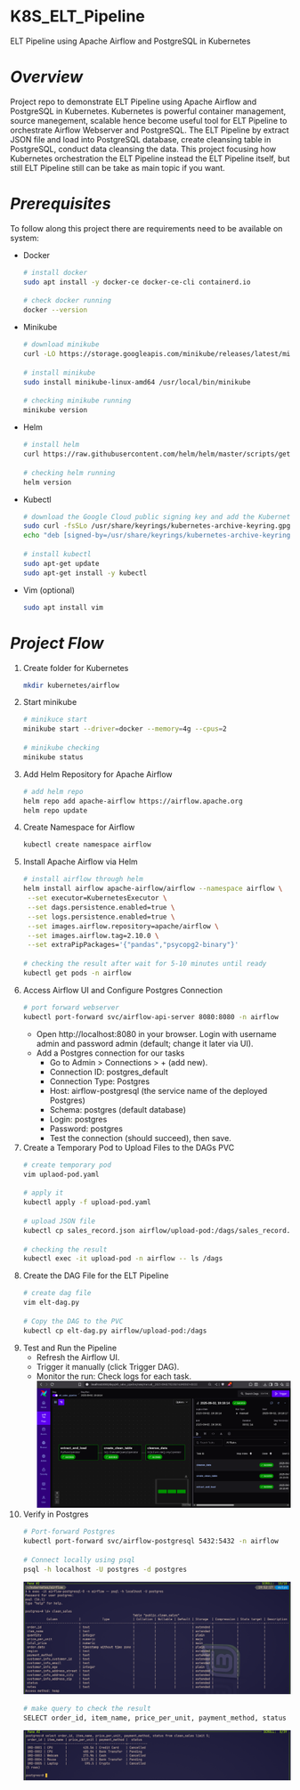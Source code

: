 # K8S_ELT_Pipeline
ELT Pipeline using Apache Airflow and PostgreSQL in Kubernetes 
# *Overview*
Project repo to demonstrate ELT Pipeline using Apache Airflow and PostgreSQL in Kubernetes. Kubernetes is powerful container management, source manegement, scalable hence become useful tool for ELT Pipeline to orchestrate Airflow Webserver and PostgreSQL. The ELT Pipeline by extract JSON file and load into PostgreSQL database, create cleansing table in  PostgreSQL, conduct data cleansing the data. This project focusing how Kubernetes orchestration the ELT Pipeline instead the ELT Pipeline itself, but still ELT Pipeline still can be take as main topic if you want. 
# *Prerequisites*
To follow along this project there are requirements need to be available on system:
- Docker
  ```bash
  # install docker
  sudo apt install -y docker-ce docker-ce-cli containerd.io

  # check docker running
  docker --version
  ```
- Minikube
  ```bash
  # download minikube
  curl -LO https://storage.googleapis.com/minikube/releases/latest/minikube-linux-amd64

  # install minikube
  sudo install minikube-linux-amd64 /usr/local/bin/minikube

  # checking minikube running
  minikube version
  ```
- Helm
  ```bash
  # install helm
  curl https://raw.githubusercontent.com/helm/helm/master/scripts/get-helm-3 | bash

  # checking helm running
  helm version
  ```
- Kubectl
  ```bash
  # download the Google Cloud public signing key and add the Kubernetes apt repository to your system
  sudo curl -fsSLo /usr/share/keyrings/kubernetes-archive-keyring.gpg https://packages.cloud.google.com/apt/doc/apt-key.gpg
  echo "deb [signed-by=/usr/share/keyrings/kubernetes-archive-keyring.gpg] https://apt.kubernetes.io/ kubernetes-xenial main" | sudo tee      /etc/apt/sources.list.d/kubernetes.list

  # install kubectl
  sudo apt-get update
  sudo apt-get install -y kubectl   
  ```
- Vim (optional)
  ```bash
  sudo apt install vim
  ```
# *Project Flow*
1. Create folder for Kubernetes
   ```bash
   mkdir kubernetes/airflow
   ```
3. Start minikube
   ```bash
   # minikuce start
   minikube start --driver=docker --memory=4g --cpus=2

   # minikube checking
   minikube status
   ```
4. Add Helm Repository for Apache Airflow
   ```bash
   # add helm repo
   helm repo add apache-airflow https://airflow.apache.org
   helm repo update
   ```
5. Create Namespace for Airflow
   ```bash
   kubectl create namespace airflow
   ```
6. Install Apache Airflow via Helm
   ```bash
   # install airflow through helm
   helm install airflow apache-airflow/airflow --namespace airflow \
    --set executor=KubernetesExecutor \
    --set dags.persistence.enabled=true \
    --set logs.persistence.enabled=true \
    --set images.airflow.repository=apache/airflow \
    --set images.airflow.tag=2.10.0 \
    --set extraPipPackages='{"pandas","psycopg2-binary"}'

   # checking the result after wait for 5-10 minutes until ready 
   kubectl get pods -n airflow
   ```
7. Access Airflow UI and Configure Postgres Connection
   ```bash
   # port forward webserver
   kubectl port-forward svc/airflow-api-server 8080:8080 -n airflow
   ```
   - Open http://localhost:8080 in your browser. Login with username admin and password admin (default; change it later via UI).
   - Add a Postgres connection for our tasks
     - Go to Admin > Connections > + (add new).
     - Connection ID: postgres_default
     - Connection Type: Postgres
     - Host: airflow-postgresql (the service name of the deployed Postgres)
     - Schema: postgres (default database)
     - Login: postgres
     - Password: postgres
     - Test the connection (should succeed), then save.
8. Create a Temporary Pod to Upload Files to the DAGs PVC
   ```bash
   # create temporary pod
   vim uplaod-pod.yaml

   # apply it
   kubectl apply -f upload-pod.yaml

   # upload JSON file
   kubectl cp sales_record.json airflow/upload-pod:/dags/sales_record.json

   # checking the result
   kubectl exec -it upload-pod -n airflow -- ls /dags
   ```
9. Create the DAG File for the ELT Pipeline
   ```bash
   # create dag file
   vim elt-dag.py

   # Copy the DAG to the PVC
   kubectl cp elt-dag.py airflow/upload-pod:/dags
   ```
10. Test and Run the Pipeline
    - Refresh the Airflow UI.
    - Trigger it manually (click Trigger DAG).
    - Monitor the run: Check logs for each task.
     ![Screenshot of Project Flow](https://github.com/MSantoso52/K8S_ELT_Pipeline/blob/main/K8S_Airflow.png)
11. Verify in Postgres
    ```bash
    # Port-forward Postgres
    kubectl port-forward svc/airflow-postgresql 5432:5432 -n airflow

    # Connect locally using psql
    psql -h localhost -U postgres -d postgres
    ```
    ![Screenshot Schema](https://github.com/MSantoso52/K8S_ELT_Pipeline/blob/main/PostgreSQL%20Schema.png)
    ```bash
    # make query to check the result
    SELECT order_id, item_name, price_per_unit, payment_method, status FROM clean_sales limit 5;
    ```
    ![PostgreSQL Screenshot](https://github.com/MSantoso52/K8S_ELT_Pipeline/blob/main/PostgreSQL%20%20Querying.png)
